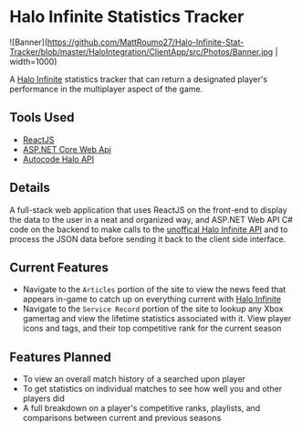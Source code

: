 # Halo Infinite Statistics Tracker

![Banner](https://github.com/MattRoumo27/Halo-Infinite-Stat-Tracker/blob/master/HaloIntegration/ClientApp/src/Photos/Banner.jpg | width=1000)

A [Halo Infinite](https://www.halowaypoint.com/halo-infinite) statistics tracker that can return a designated player's performance in the multiplayer aspect of the game. 

## Tools Used

* [ReactJS](https://reactjs.org/)
* [ASP.NET Core Web Api](https://dotnet.microsoft.com/en-us/apps/aspnet/apis)
* [Autocode Halo API](https://autocode.com/halo/)

## Details

A full-stack web application that uses ReactJS on the front-end to display the data to the user in a neat and organized way, and ASP.NET Web API C# code on the backend to make calls to the
[unoffical Halo Infinite API](https://autocode.com/halo/) and to process the JSON data before sending it back to the client side interface. 

## Current Features

* Navigate to the `Articles` portion of the site to view the news feed that appears in-game to catch up on everything current with [Halo Infinite](https://www.halowaypoint.com/halo-infinite)
* Navigate to the `Service Record` portion of the site to lookup any Xbox gamertag and view the lifetime statistics associated with it. View player icons and tags, and their top competitive rank for the current season

## Features Planned

* To view an overall match history of a searched upon player
* To get statistics on individual matches to see how well you and other players did
* A full breakdown on a player's competitive ranks, playlists, and comparisons between current and previous seasons

